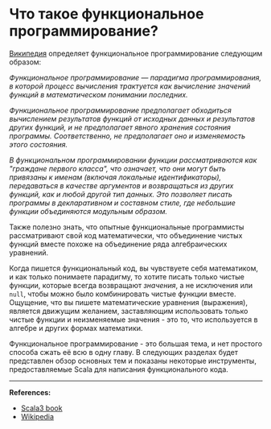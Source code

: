 # Что такое функциональное программирование?

[Википедия][Wikipedia] определяет функциональное программирование следующим образом:

_Функциональное программирование — парадигма программирования, 
в которой процесс вычисления трактуется как вычисление значений функций в математическом понимании последних._

_Функциональное программирование предполагает обходиться вычислением результатов функций от исходных данных 
и результатов других функций, и не предполагает явного хранения состояния программы. 
Соответственно, не предполагает оно и изменяемость этого состояния._

_В функциональном программировании функции рассматриваются как "граждане первого класса",
что означает, что они могут быть привязаны к именам (включая локальные идентификаторы), 
передаваться в качестве аргументов и возвращаться из других функций, как и любой другой тип данных. 
Это позволяет писать программы в декларативном и составном стиле, 
где небольшие функции объединяются модульным образом._

Также полезно знать, что опытные функциональные программисты рассматривают свой код математически, 
что объединение чистых функций вместе похоже на объединение ряда алгебраических уравнений.

Когда пишется функциональный код, вы чувствуете себя математиком, и как только понимаете парадигму, 
то хотите писать только чистые функции, которые всегда возвращают _значения_, 
а не исключения или `null`, чтобы можно было комбинировать чистые функции вместе. 
Ощущение, что вы пишете математические уравнения (выражения), является движущим желанием, 
заставляющим использовать только чистые функции и неизменяемые значения - 
это то, что используется в алгебре и других формах математики.

Функциональное программирование - это большая тема, и нет простого способа сжать её всю в одну главу. 
В следующих разделах будет представлен обзор основных тем и показаны некоторые инструменты, 
предоставляемые Scala для написания функционального кода.


---

**References:**
- [Scala3 book](https://docs.scala-lang.org/scala3/book/fp-what-is-fp.html)
- [Wikipedia][Wikipedia]

[Wikipedia]: https://ru.wikipedia.org/wiki/%D0%A4%D1%83%D0%BD%D0%BA%D1%86%D0%B8%D0%BE%D0%BD%D0%B0%D0%BB%D1%8C%D0%BD%D0%BE%D0%B5_%D0%BF%D1%80%D0%BE%D0%B3%D1%80%D0%B0%D0%BC%D0%BC%D0%B8%D1%80%D0%BE%D0%B2%D0%B0%D0%BD%D0%B8%D0%B5
